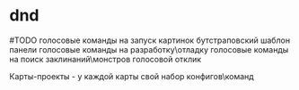 # dnd

#TODO
голосовые команды на запуск картинок
бутстраповский шаблон панели
голосовые команды на разработку\отладку
голосовые команды на поиск заклинаний\монстров
голосовой отклик

Карты-проекты - у каждой карты свой набор конфигов\команд
